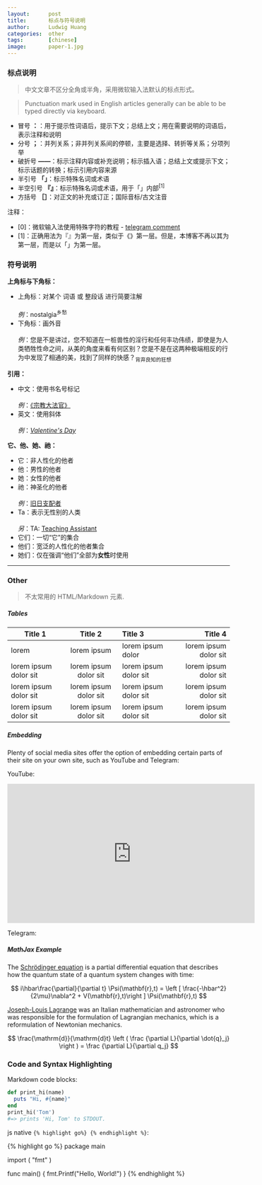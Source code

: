 ```yaml
---
layout:      post
title:       标点与符号说明
author:      Ludwig Huang
categories:  other
tags:        [chinese]
image:       paper-1.jpg
---
```


### 标点说明

> 中文文章不区分全角或半角，采用微软输入法默认的标点形式。

> Punctuation mark used in English articles generally can be able to be typed directly via keyboard.

* 冒号 **：**：用于提示性词语后，提示下文；总结上文；用在需要说明的词语后，表示注释和说明
* 分号 **；**：并列关系；非并列关系间的停顿，主要是选择、转折等关系；分项列举
* 破折号 **——**：标示注释内容或补充说明；标示插入语；总结上文或提示下文；标示话题的转换；标示引用内容来源
* 半引号 **「」**：标示特殊名词或术语
* 半空引号 **『』**：标示特殊名词或术语，用于「」内部<sup>[1]</sup>
* 方括号 **［］**：对正文的补充或订正；国际音标/古文注音

注释：

* [0]：微软输入法使用特殊字符的教程 - [telegram comment](https://t.me/huangblog/31?comment=110)
* [1]：正确用法为『』为第一层，类似于《》第一层。但是，本博客不再以其为第一层，而是以「」为第一层。

### 符号说明

**上角标与下角标：**

* 上角标：对某个 词语 或 整段话 进行简要注解<br><br>
  *例*：nostalgia<sup>乡愁</sup>
* 下角标：画外音<br><br>
  *例*：您是不是讲过，您不知道在一桩兽性的淫行和任何丰功伟绩，即使是为人类牺牲性命之间，从美的角度来看有何区别？您是不是在这两种极端相反的行为中发现了相通的美，找到了同样的快感？<sub>背弃良知的狂想</sub>

**引用：**

* 中文：使用书名号标记<br><br>
  *例*：[《宗教大法官》](https://huangfeiyu.blogspot.com/2021/08/blog-post.html)
* 英文：使用斜体<br><br>
  *例*：[*Valentine's Day*](https://youtu.be/teBSOhu93sg)

**它、他、她、祂：**

* 它：非人性化的他者
* 他：男性的他者
* 她：女性的他者
* 祂：神圣化的他者<br><br>
  *例*：[旧日支配者](https://zh.wikipedia.org/w/index.php?title=%E5%85%8B%E8%98%87%E9%AD%AF%E7%A5%9E%E8%A9%B1&oldformat=true&variant=zh-cn#%E8%88%8A%E6%97%A5%E6%94%AF%E9%85%8D%E8%80%85%EF%BC%88Great_Old_Ones%EF%BC%89)
* Ta：表示无性别的人类<br><br>
  *另*：TA: [Teaching Assistant](https://en.wikipedia.org/wiki/Teaching_assistant)
* 它们：一切“它”的集合
* 他们：宽泛的人性化的他者集合
* 她们：仅在强调“他们”全部为**女性**时使用

---

### Other

> 不太常用的 HTML/Markdown 元素.

##### Tables

Title 1               | Title 2               | Title 3               | Title 4
--------------------- | :-------------------: | :-------------------- | --------------------:
lorem                 | lorem ipsum           | lorem ipsum dolor     | lorem ipsum dolor sit
lorem ipsum dolor sit | lorem ipsum dolor sit | lorem ipsum dolor sit | lorem ipsum dolor sit
lorem ipsum dolor sit | lorem ipsum dolor sit | lorem ipsum dolor sit | lorem ipsum dolor sit
lorem ipsum dolor sit | lorem ipsum dolor sit | lorem ipsum dolor sit | lorem ipsum dolor sit

##### Embedding

Plenty of social media sites offer the option of embedding certain parts of their site on your own site, such as YouTube and Telegram:

YouTube:

<iframe width="560" height="315" src="https://www.youtube.com/embed/744DJ3OAcOQ" title="YouTube video player" frameborder="0" allow="accelerometer; autoplay; clipboard-write; encrypted-media; gyroscope; picture-in-picture; web-share" allowfullscreen></iframe>

Telegram:

<script async src="https://telegram.org/js/telegram-widget.js?22" data-telegram-post="huangblog/74" data-width="100%"></script>

##### MathJax Example

The [Schrödinger equation](https://en.wikipedia.org/wiki/Schr%C3%B6dinger_equation) is a partial differential equation that describes how the quantum state of a quantum system changes with time:

$$
i\hbar\frac{\partial}{\partial t} \Psi(\mathbf{r},t) = \left [ \frac{-\hbar^2}{2\mu}\nabla^2 + V(\mathbf{r},t)\right ] \Psi(\mathbf{r},t)
$$

[Joseph-Louis Lagrange](https://en.wikipedia.org/wiki/Joseph-Louis_Lagrange) was an Italian mathematician and astronomer who was responsible for the formulation of Lagrangian mechanics, which is a reformulation of Newtonian mechanics.

$$ \frac{\mathrm{d}}{\mathrm{d}t} \left ( \frac {\partial  L}{\partial \dot{q}_j} \right ) =  \frac {\partial L}{\partial q_j} $$


### Code and Syntax Highlighting

Markdown code blocks:

```ruby
def print_hi(name)
  puts "Hi, #{name}"
end
print_hi('Tom')
#=> prints 'Hi, Tom' to STDOUT.
```

js native `{% highlight go%} {% endhighlight %}`:

{% highlight go %}
package main

import (
    "fmt"
)

func main() {
    fmt.Printf("Hello, World!")
}
{% endhighlight %}
